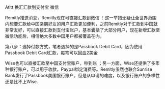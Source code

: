 Atitt 换汇汇款到支付宝 微信


Remitly推送消息，Remitly现在可直接汇款到微信
！这一举措无疑让全世界范围内想要汇款给中国亲朋好友的用户汇款更加便利，之前Remitly对于汇款到中国就非常友好，可以直接汇款到支付宝账户，基本囊括了大部分用户，现在新增汇款至微信功能后，相信绝大多数中国用户都被覆盖在内。

第八步：选择付款方式，笔者选择的是Passbook Debit Card，因为使用Passbook Debit Card汇款，每笔可以回血2美金


Wise也可以直接汇款至中国支付宝账户，秒到账
；另一方面，Wise还提供了多币种银行账户，可以用于收款，Paypal绑定消费等。Remitly虽然也联合Sunrise Bank发行了Passbook美国银行账户，但是从申请的难度，以及银行账户的多样性还是比不上Wise.
